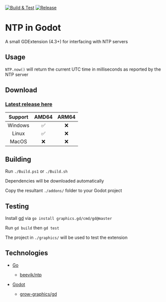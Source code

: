 [![Build & Test](https://github.com/ynot01/ntp-godot-go/actions/workflows/go.yml/badge.svg)](https://github.com/ynot01/ntp-godot-go/actions/workflows/go.yml)
[![Release](https://github.com/ynot01/ntp-godot-go/actions/workflows/release.yml/badge.svg)](https://github.com/ynot01/ntp-godot-go/actions/workflows/release.yml)

# NTP in Godot

A small GDExtension (4.3+) for interfacing with NTP servers

## Usage

`NTP.now()` will return the current UTC time in milliseconds as reported by the NTP server

## Download

### [Latest release here](https://github.com/ynot01/ntp-godot-go/releases/latest/download/addons.zip)

| Support | AMD64 | ARM64 |
| :---:   | :---: | :---: |
| Windows | ✅   | ❌    |
| Linux   | ✅   | ❌    |
| MacOS   | ❌   | ❌    |

## Building

Run `./Build.ps1` or `./Build.sh`

Dependencies will be downloaded automatically

Copy the resultant `./addons/` folder to your Godot project

## Testing

Install [gd](https://github.com/grow-graphics/gd) via `go install graphics.gd/cmd/gd@master`

Run `gd build` then `gd test`

The project in `./graphics/` will be used to test the extension

## Technologies

- [Go](https://go.dev/dl)

  - [beevik/ntp](https://github.com/beevik/ntp)

- [Godot](https://godotengine.org/download)

  - [grow-graphics/gd](https://github.com/grow-graphics/gd)
